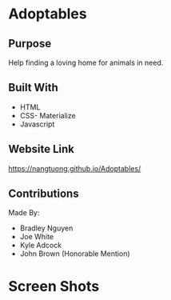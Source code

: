 # Adoptables

## Purpose
Help finding a loving home for animals in need.

## Built With
* HTML
* CSS- Materialize
* Javascript

## Website Link
https://nangtuong.github.io/Adoptables/

## Contributions
Made By:
* Bradley Nguyen
* Joe White
* Kyle Adcock
* John Brown (Honorable Mention)

# Screen Shots